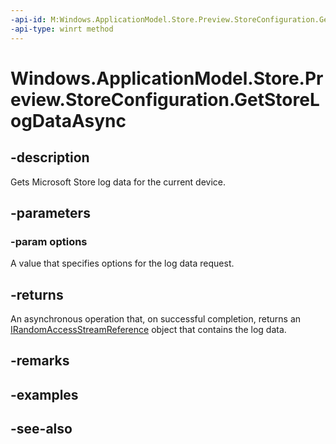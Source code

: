 ```yaml
---
-api-id: M:Windows.ApplicationModel.Store.Preview.StoreConfiguration.GetStoreLogDataAsync(Windows.ApplicationModel.Store.Preview.StoreLogOptions)
-api-type: winrt method
---
```


<!-- Method syntax
public Windows.Foundation.IAsyncOperation<Windows.Storage.Streams.IRandomAccessStreamReference> GetStoreLogDataAsync(Windows.ApplicationModel.Store.Preview.StoreLogOptions options)
-->

# Windows.ApplicationModel.Store.Preview.StoreConfiguration.GetStoreLogDataAsync

## -description
Gets Microsoft Store log data for the current device.

## -parameters
### -param options
A value that specifies options for the log data request.

## -returns
An asynchronous operation that, on successful completion, returns an [IRandomAccessStreamReference](../windows.storage.streams/irandomaccessstreamreference.md) object that contains the log data.

## -remarks

## -examples

## -see-also
